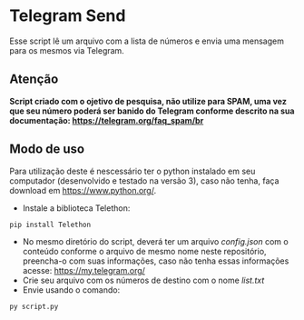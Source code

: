 # Telegram Send
Esse script lê um arquivo com a lista de números e envia uma mensagem para os mesmos via Telegram.

## Atenção
**Script criado com o ojetivo de pesquisa, não utilize para SPAM, uma vez que seu número poderá ser banido do Telegram conforme descrito na sua documentação: https://telegram.org/faq_spam/br**

## Modo de uso
Para utilização deste é nescessário ter o python instalado em seu computador (desenvolvido e testado na versão 3), caso não tenha, faça download em https://www.python.org/.

- Instale a biblioteca Telethon:
```
pip install Telethon
```

- No mesmo diretório do script, deverá ter um arquivo *config.json* com o conteúdo conforme o arquivo de mesmo nome neste repositório, preencha-o com suas informações, caso não tenha essas informações acesse: https://my.telegram.org/
- Crie seu arquivo com os números de destino com o nome *list.txt*
- Envie usando o comando: 
```
py script.py
```
